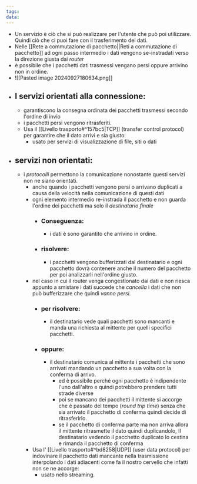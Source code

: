 ```yaml
---
tags: 
data:
---
```

- Un servizio è ciò che si può realizzare per l'utente che può poi utilizzare. Quindi ciò che ci puoi fare con il trasferimento dei dati.
- Nelle [[Rete a commutazione di pacchetto||Reti a commutazione di pacchetto]] ad ogni passo intermedio i dati vengono se-instradati verso la direzione giusta dai _router_ 
- è possibile che i pacchetti dati trasmessi vengano persi oppure arrivino non in ordine.
- ![[Pasted image 20240927180634.png]]
- ## I servizi orientati alla connessione:
	- garantiscono la consegna ordinata dei pacchetti trasmessi secondo l'ordine di invio
	- i pacchetti persi vengono ritrasferiti.
	- Usa il [[Livello trasporto#^157bc5|TCP]] (transfer control protocol) per garantire che il dato arrivi  e sia giusto:
		- usato per servizi di visualizzazione di file, siti o dati 
- ## servizi non orientati:
	- i _protocolli_ permettono la comunicazione nonostante questi servizi non ne siano orientati.
		- anche quando i pacchetti vengono persi o arrivano duplicati a causa della velocità nella comunicazione di questi dati
		- ogni elemento intermedio re-instrada il pacchetto e non guarda l'ordine dei pacchetti ma solo il _destinatario finale_ 
			- ### Conseguenza: 
				- i dati è sono garantito che arrivino in ordine.
			- ### risolvere: 
				- i pacchetti vengono bufferizzati dal destinatario e ogni pacchetto dovrà contenere anche il numero del pacchetto per poi analizzarli nell'ordine giusto. 
		- nel caso in cui il router venga congestionato dai dati e non riesca appunto a smistare i dati succede che _cancella_ i dati che non può bufferizzare che quindi _vanno persi_.
			- ### per risolvere: 
				- il destinatario vede quali pacchetti sono mancanti e manda una richiesta al mittente per quelli specifici pacchetti.
			- ### oppure: 
				- il destinatario comunica al mittente i pacchetti che sono arrivati mandando un pacchetto a sua volta con la conferma di arrivo.
					- ed è possibile perché ogni pacchetto è indipendente l'uno dall'altro e quindi potrebbero prendere tutti strade diverse
					- poi se mancano dei pacchetti il mittente si accorge che è passato del tempo (_round trip time_) senza che sia arrivato il pacchetto di conferma quindi decide di ritrasferirlo. 
					- se il pacchetto di conferma parte ma non arriva allora il mittente ritrasmette il dato quindi duplicandolo, Il destinatario vedendo il pacchetto duplicato lo cestina e rimanda il pacchetto di conferma 
		- Usa l' [[Livello trasporto#^bd8258|UDP]] (user data protocol) per indovinare il pacchetto dati mancante nella trasmissione interpolando i dati adiacenti come fa il nostro cervello che infatti non se ne accorge:
			- usato nello streaming.